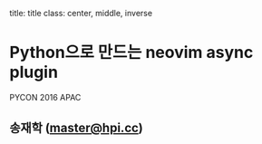 title: title
class: center, middle, inverse

# Python으로 만드는 neovim async plugin
PYCON 2016 APAC

송재학 (master@hpi.cc)
---
